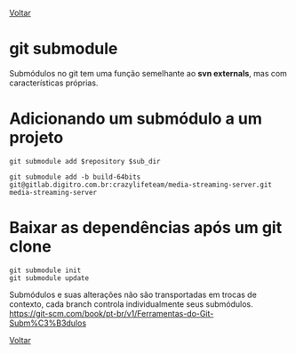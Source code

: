 [Voltar](README.md)

# git submodule

Submódulos no git tem uma função semelhante ao **svn externals**, mas com características próprias.


# Adicionando um submódulo a um projeto

```
git submodule add $repository $sub_dir
```

```
git submodule add -b build-64bits git@gitlab.digitro.com.br:crazylifeteam/media-streaming-server.git media-streaming-server
```

# Baixar as dependências após um git clone

```
git submodule init
git submodule update
```

Submódulos e suas alterações não são transportadas em trocas de contexto, cada branch controla individualmente seus submódulos. https://git-scm.com/book/pt-br/v1/Ferramentas-do-Git-Subm%C3%B3dulos	

[Voltar](README.md)